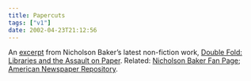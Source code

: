 ```yaml
---
title: Papercuts
tags: ["v1"]
date: 2002-04-23T21:12:56
---
```


An [excerpt][1] from Nicholson Baker&#8217;s latest non-fiction work, [Double Fold: Libraries and the Assault on Paper][2]. Related: [Nicholson Baker Fan Page][3]; [American Newspaper Repository][4].

[1]: http://www.randomhouse.com/vintage/catalog/display.pperl?isbn=0375726217&view=excerpt "Excerpt from Nicholson Baker's 'Double Fold: Libraries and the Assault on Paper' at randomhouse.com"
[2]: http://www.amazon.co.uk/exec/obidos/ASIN/0099429039/ohsky "Nicholson Baker's 'Double Fold: Libraries and the Assault on Paper' at amazon.co.uk"
[3]: http://www.j-walk.com/nbaker/ "Nicholson Baker Fan Page"
[4]: http://www.oldpapers.org/ "American Newspaper Repository"

